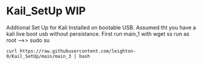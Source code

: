 # Kail_SetUp  WIP
Addtional Set Up for Kali Installed on bootable USB.
Assumed tht you have a kali live boot usb without persistance.
First run main_1 with 
  wget
ss
run as root -->> sudo su

```
curl https://raw.githubusercontent.com/leighton-0/Kail_SetUp/main/main_3 | bash
```
